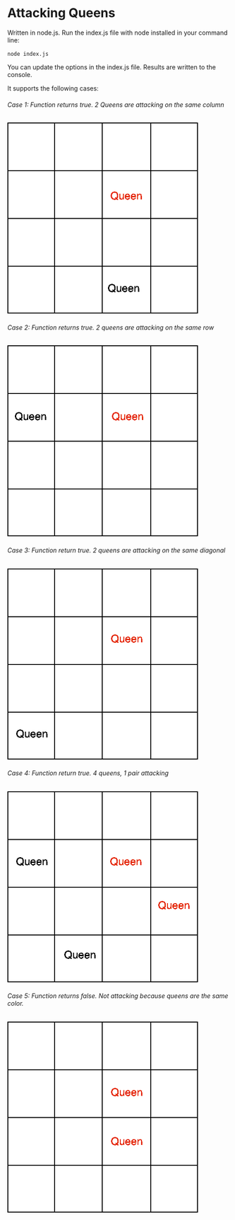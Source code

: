 # Attacking Queens

Written in node.js. Run the index.js file with node installed in your command line:

    node index.js

You can update the options in the index.js file. Results are written to the console.

It supports the following cases:

###### Case 1: Function returns true. 2 Queens are attacking on the same column
![Image of Same Col](images/samecol.gif)

###### Case 2: Function returns true. 2 queens are attacking on the same row
![Image of Same Row](images/samerow.gif)

###### Case 3: Function return true. 2 queens are attacking on the same diagonal
![Image of Same Diag](images/samediag.gif)

###### Case 4: Function return true. 4 queens, 1 pair attacking
![Image of four queens](images/fourqueens.gif)

###### Case 5: Function returns false. Not attacking because queens are the same color.
![Image of same queens](images/samequeens.gif)
